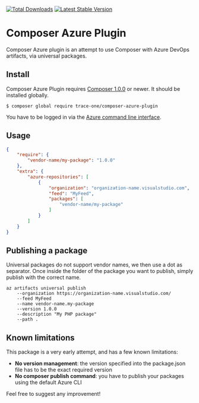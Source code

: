 <a href="https://packagist.org/packages/trace-one/azure-composer-plugin"><img src="https://poser.pugx.org/trace-one/azure-composer-plugin/d/total.svg" alt="Total Downloads"></a>
<a href="https://packagist.org/packages/trace-one/azure-composer-plugin"><img src="https://poser.pugx.org/trace-one/azure-composer-plugin/v/stable.svg" alt="Latest Stable Version"></a>

# Composer Azure Plugin
Composer Azure plugin is an attempt to use Composer with Azure DevOps artifacts, via universal packages.

## Install
Composer Azure Plugin requires [Composer 1.0.0](https://getcomposer.org/) or
newer. It should be installed globally.

```
$ composer global require trace-one/composer-azure-plugin
```

You have to be logged in via the [Azure command line interface](https://docs.microsoft.com/fr-fr/cli/azure/?view=azure-cli-latest).

## Usage
```json
{
    "require": {
        "vendor-name/my-package": "1.0.0"
    },
    "extra": {
        "azure-repositories": [
            {
                "organization": "organization-name.visualstudio.com",
                "feed": "MyFeed",
                "packages": [
                    "vendor-name/my-package"
                ]
            }
        ]
    }
}
```

## Publishing a package
Universal packages do not support vendor names, we then use a dot as separator. Once inside the folder of the package you want to publish, simply publish with the correct name.

```
az artifacts universal publish
    --organization https://organization-name.visualstudio.com/
    --feed MyFeed
    --name vendor-name.my-package
    --version 1.0.0
    --description "My PHP package"
    --path .
```

## Known limitations
This package is a very early attempt, and has a few known limitations:
* **No version management**: the version specified into the package.json file has to be the exact required version
* **No composer publish command**: you have to publish your packages using the default Azure CLI

Feel free to suggest any improvement!